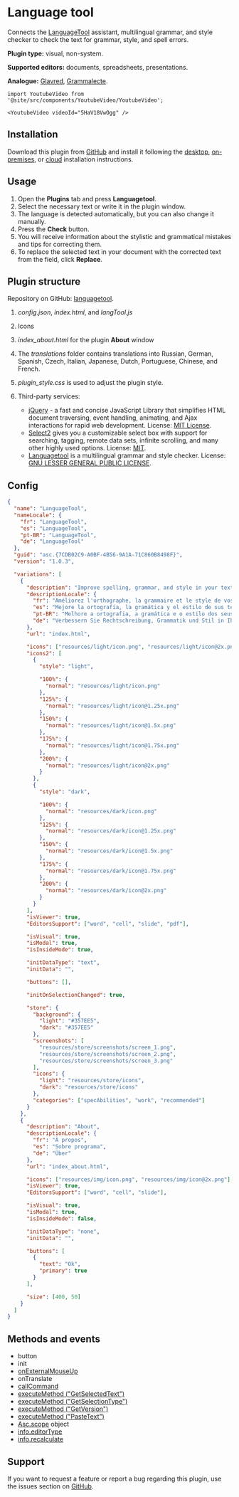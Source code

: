 # Language tool

Connects the [LanguageTool](https://languagetool.org/) assistant, multilingual grammar, and style checker to check the text for grammar, style, and spell errors.

**Plugin type:** visual, non-system.

**Supported editors:** documents, spreadsheets, presentations.

**Analogue:** [Glavred](https://github.com/ONLYOFFICE/onlyoffice.github.io/tree/master/sdkjs-plugins/content/glavred), [Grammalecte](https://github.com/ONLYOFFICE/onlyoffice.github.io/tree/master/sdkjs-plugins/content/grammalecte).

```mdx-code-block
import YoutubeVideo from '@site/src/components/YoutubeVideo/YoutubeVideo';

<YoutubeVideo videoId="5HaV18VwOgg" />
```

## Installation

Download this plugin from [GitHub](https://github.com/ONLYOFFICE/onlyoffice.github.io/tree/master/sdkjs-plugins/content/languagetool) and install it following the [desktop](/docs/plugin-and-macros/tutorials/installing/onlyoffice-desktop-editors.md), [on-premises](/docs/plugin-and-macros/tutorials/installing/onlyoffice-docs-on-premises.md), or [cloud](/docs/plugin-and-macros/tutorials/installing/onlyoffice-cloud.md) installation instructions.

## Usage

1. Open the **Plugins** tab and press **Languagetool**.
2. Select the necessary text or write it in the plugin window.
3. The language is detected automatically, but you can also change it manually.
4. Press the **Check** button.
5. You will receive information about the stylistic and grammatical mistakes and tips for correcting them.
6. To replace the selected text in your document with the corrected text from the field, click **Replace**.

## Plugin structure

Repository on GitHub: [languagetool](https://github.com/ONLYOFFICE/onlyoffice.github.io/tree/master/sdkjs-plugins/content/languagetool).

1. *config.json*, *index.html*, and *langTool.js*

2. Icons

3. *index\_about.html* for the plugin **About** window

4. The *translations* folder contains translations into Russian, German, Spanish, Czech, Italian, Japanese, Dutch, Portuguese, Chinese, and French.

5. *plugin\_style.css* is used to adjust the plugin style.

6. Third-party services:

   - [jQuery](https://jquery.com) - a fast and concise JavaScript Library that simplifies HTML document traversing, event handling, animating, and Ajax interactions for rapid web development. License: [MIT License](https://github.com/ONLYOFFICE/onlyoffice.github.io/blob/master/sdkjs-plugins/content/languagetool/licenses/jQuery.license).
   - [Select2](https://select2.org/) gives you a customizable select box with support for searching, tagging, remote data sets, infinite scrolling, and many other highly used options. License: [MIT](https://github.com/ONLYOFFICE/onlyoffice.github.io/blob/master/sdkjs-plugins/content/languagetool/licenses/Select2.license).
   - [Languagetool](https://languagetool.org/) is a multilingual grammar and style checker. License: [GNU LESSER GENERAL PUBLIC LICENSE](https://github.com/ONLYOFFICE/onlyoffice.github.io/blob/master/sdkjs-plugins/content/languagetool/licenses/Languagetool's.license).

## Config

``` json
{
  "name": "LanguageTool",
  "nameLocale": {
    "fr": "LanguageTool",
    "es": "LanguageTool",
    "pt-BR": "LanguageTool",
    "de": "LanguageTool"
  },
  "guid": "asc.{7CDB02C9-A0BF-4B56-9A1A-71C860B8498F}",
  "version": "1.0.3",

  "variations": [
    {
      "description": "Improve spelling, grammar, and style in your texts.",
      "descriptionLocale": {
        "fr": "Améliorez l'orthographe, la grammaire et le style de vos textes.",
        "es": "Mejore la ortografía, la gramática y el estilo de sus textos.",
        "pt-BR": "Melhore a ortografia, a gramática e o estilo dos seus textos.",
        "de": "Verbessern Sie Rechtschreibung, Grammatik und Stil in Ihren Texten."
      },
      "url": "index.html",

      "icons": ["resources/light/icon.png", "resources/light/icon@2x.png"],
      "icons2": [
        {
          "style": "light",

          "100%": {
            "normal": "resources/light/icon.png"
          },
          "125%": {
            "normal": "resources/light/icon@1.25x.png"
          },
          "150%": {
            "normal": "resources/light/icon@1.5x.png"
          },
          "175%": {
            "normal": "resources/light/icon@1.75x.png"
          },
          "200%": {
            "normal": "resources/light/icon@2x.png"
          }
        },
        {
          "style": "dark",

          "100%": {
            "normal": "resources/dark/icon.png"
          },
          "125%": {
            "normal": "resources/dark/icon@1.25x.png"
          },
          "150%": {
            "normal": "resources/dark/icon@1.5x.png"
          },
          "175%": {
            "normal": "resources/dark/icon@1.75x.png"
          },
          "200%": {
            "normal": "resources/dark/icon@2x.png"
          }
        }
      ],
      "isViewer": true,
      "EditorsSupport": ["word", "cell", "slide", "pdf"],

      "isVisual": true,
      "isModal": true,
      "isInsideMode": true,

      "initDataType": "text",
      "initData": "",

      "buttons": [],

      "initOnSelectionChanged": true,

      "store": {
        "background": {
          "light": "#357EE5",
          "dark": "#357EE5"
        },
        "screenshots": [
          "resources/store/screenshots/screen_1.png",
          "resources/store/screenshots/screen_2.png",
          "resources/store/screenshots/screen_3.png"
        ],
        "icons": {
          "light": "resources/store/icons",
          "dark": "resources/store/icons"
        },
        "categories": ["specAbilities", "work", "recommended"]
      }
    },
    {
      "description": "About",
      "descriptionLocale": {
        "fr": "À propos",
        "es": "Sobre programa",
        "de": "Über"
      },
      "url": "index_about.html",

      "icons": ["resources/img/icon.png", "resources/img/icon@2x.png"],
      "isViewer": true,
      "EditorsSupport": ["word", "cell", "slide"],

      "isVisual": true,
      "isModal": true,
      "isInsideMode": false,

      "initDataType": "none",
      "initData": "",

      "buttons": [
        {
          "text": "Ok",
          "primary": true
        }
      ],

      "size": [400, 50]
    }
  ]
}
```

## Methods and events

- button
- init
- [onExternalMouseUp](/site/docs/plugin-and-macros/interacting-with-editors/form-api/Events/onExternalMouseUp.md)
- onTranslate
- [callCommand](/docs/plugin-and-macros/interacting-with-editors/overview/how-to-call-commands.md#callcommand)
- [executeMethod ("GetSelectedText")](/docs/plugin-and-macros/interacting-with-editors/text-document-api/Methods/GetSelectedText.md)
- [executeMethod ("GetSelectionType")](/docs/plugin-and-macros/interacting-with-editors/text-document-api/Methods/GetSelectionType.md)
- [executeMethod ("GetVersion")](/docs/plugin-and-macros/interacting-with-editors/text-document-api/Methods/GetVersion.md)
- [executeMethod ("PasteText")](/docs/plugin-and-macros/interacting-with-editors/text-document-api/Methods/PasteText.md)
- [Asc.scope](/docs/plugin-and-macros/interacting-with-editors/overview/how-to-call-commands.md#ascscope-object) object
- [info.editorType](/docs/plugin-and-macros/interacting-with-editors/overview/how-to-call-commands.md#editorType)
- [info.recalculate](/docs/plugin-and-macros/interacting-with-editors/overview/how-to-call-commands.md#recalculate)

## Support

If you want to request a feature or report a bug regarding this plugin, use the issues section on [GitHub](https://github.com/ONLYOFFICE/onlyoffice.github.io/issues).
